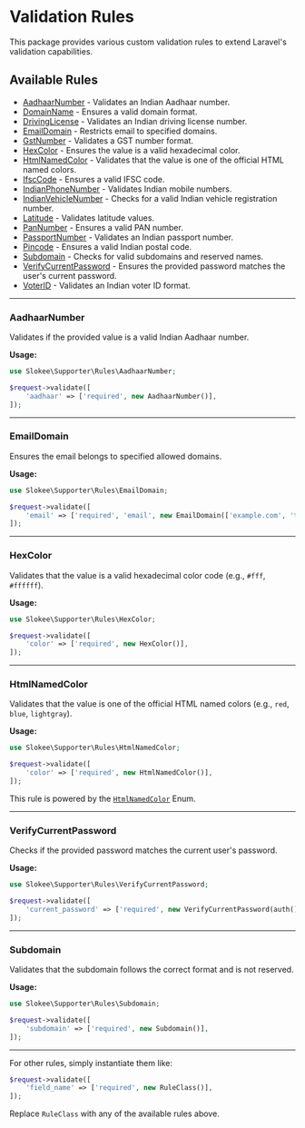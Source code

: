 # Validation Rules

This package provides various custom validation rules to extend Laravel's validation capabilities.

## Available Rules

- [AadhaarNumber](#aadhaarnumber) - Validates an Indian Aadhaar number.
- [DomainName](#domainname) - Ensures a valid domain format.
- [DrivingLicense](#drivinglicense) - Validates an Indian driving license number.
- [EmailDomain](#emaildomain) - Restricts email to specified domains.
- [GstNumber](#gstnumber) - Validates a GST number format.
- [HexColor](#hexcolor) - Ensures the value is a valid hexadecimal color.
- [HtmlNamedColor](#htmlnamedcolor) - Validates that the value is one of the official HTML named colors.
- [IfscCode](#ifsccode) - Ensures a valid IFSC code.
- [IndianPhoneNumber](#indianphonenumber) - Validates Indian mobile numbers.
- [IndianVehicleNumber](#indianvehiclenumber) - Checks for a valid Indian vehicle registration number.
- [Latitude](#latitude) - Validates latitude values.
- [PanNumber](#pannumber) - Ensures a valid PAN number.
- [PassportNumber](#passportnumber) - Validates an Indian passport number.
- [Pincode](#pincode) - Ensures a valid Indian postal code.
- [Subdomain](#subdomain) - Checks for valid subdomains and reserved names.
- [VerifyCurrentPassword](#verifycurrentpassword) - Ensures the provided password matches the user's current password.
- [VoterID](#voterid) - Validates an Indian voter ID format.

---

### AadhaarNumber
Validates if the provided value is a valid Indian Aadhaar number.

**Usage:**
```php
use Slokee\Supporter\Rules\AadhaarNumber;

$request->validate([
    'aadhaar' => ['required', new AadhaarNumber()],
]);
```

---

### EmailDomain
Ensures the email belongs to specified allowed domains.

**Usage:**
```php
use Slokee\Supporter\Rules\EmailDomain;

$request->validate([
    'email' => ['required', 'email', new EmailDomain(['example.com', 'test.com'])],
]);
```

---

### HexColor
Validates that the value is a valid hexadecimal color code (e.g., `#fff`, `#ffffff`).

**Usage:**
```php
use Slokee\Supporter\Rules\HexColor;

$request->validate([
    'color' => ['required', new HexColor()],
]);
```

---

### HtmlNamedColor
Validates that the value is one of the official HTML named colors (e.g., `red`, `blue`, `lightgray`).

**Usage:**
```php
use Slokee\Supporter\Rules\HtmlNamedColor;

$request->validate([
    'color' => ['required', new HtmlNamedColor()],
]);
```

This rule is powered by the [`HtmlNamedColor`](enums.md#htmlnamedcolor) Enum.

---

### VerifyCurrentPassword
Checks if the provided password matches the current user's password.

**Usage:**
```php
use Slokee\Supporter\Rules\VerifyCurrentPassword;

$request->validate([
    'current_password' => ['required', new VerifyCurrentPassword(auth()->user())],
]);
```

---

### Subdomain
Validates that the subdomain follows the correct format and is not reserved.

**Usage:**
```php
use Slokee\Supporter\Rules\Subdomain;

$request->validate([
    'subdomain' => ['required', new Subdomain()],
]);
```

---

For other rules, simply instantiate them like:
```php
$request->validate([
    'field_name' => ['required', new RuleClass()],
]);
```
Replace `RuleClass` with any of the available rules above.

